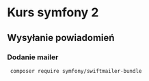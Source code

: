# Kurs symfony 2

## Wysyłanie powiadomień

### Dodanie mailer
```bash
 composer require symfony/swiftmailer-bundle
```
